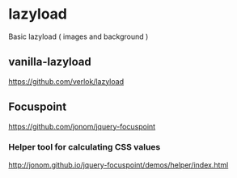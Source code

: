 # lazyload

Basic lazyload ( images and background ) 

## vanilla-lazyload
https://github.com/verlok/lazyload

## Focuspoint
https://github.com/jonom/jquery-focuspoint

### Helper tool for calculating CSS values
http://jonom.github.io/jquery-focuspoint/demos/helper/index.html
